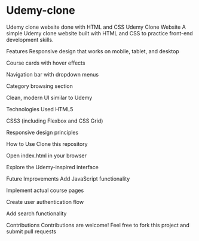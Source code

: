 # Udemy-clone
Udemy clone website done with HTML and CSS
Udemy Clone Website
A simple Udemy clone website built with HTML and CSS to practice front-end development skills.

Features
Responsive design that works on mobile, tablet, and desktop

Course cards with hover effects

Navigation bar with dropdown menus

Category browsing section

Clean, modern UI similar to Udemy

Technologies Used
HTML5

CSS3 (including Flexbox and CSS Grid)

Responsive design principles

How to Use
Clone this repository

Open index.html in your browser

Explore the Udemy-inspired interface

Future Improvements
Add JavaScript functionality

Implement actual course pages

Create user authentication flow

Add search functionality

Contributions
Contributions are welcome! Feel free to fork this project and submit pull requests
